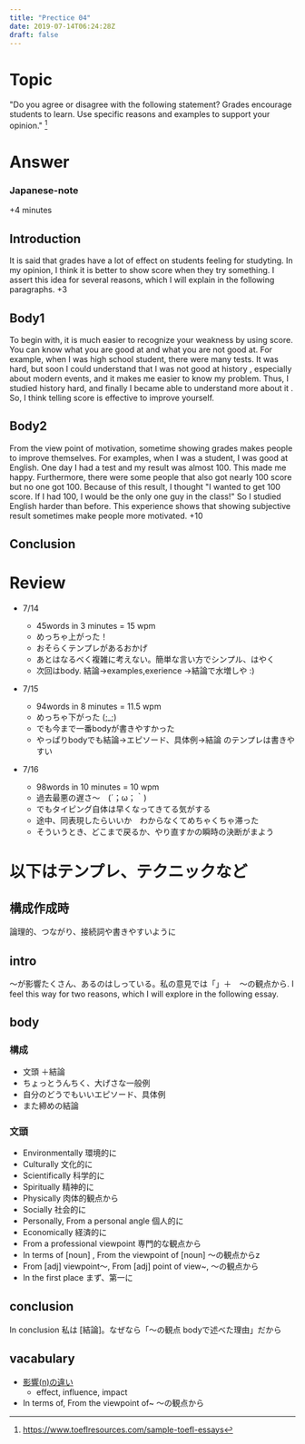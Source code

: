 ```yaml
---
title: "Prectice 04"
date: 2019-07-14T06:24:28Z
draft: false
---
```


# Topic
"Do you agree or disagree with the following statement? Grades encourage students to learn. Use specific reasons and examples to support your opinion."
[^quoted from]

[^quoted from]: https://www.toeflresources.com/sample-toefl-essays

# Answer
### Japanese-note
+4 minutes
## Introduction
It is said that grades have a lot of effect on students feeling for studyting. In my opinion, I think it is better to show score when they try something. I assert this idea for several reasons, which I will explain in the following paragraphs. +3

## Body1
To begin with, it is much easier to recognize your weakness by using score. You can know what you are good at and what you are not good at. For example, when I was high school student, there were many tests. It was hard, but soon I could understand that I was not good at history , especially about modern events, and it makes me easier to know my problem. Thus, I studied history hard, and finally I became able to understand more about it . So, I think telling score is effective to improve yourself.

## Body2
From the view point of motivation, sometime showing grades makes people to improve themselves. For examples, when I was a student, I was good at English. One day I had a test and my result was almost 100. This made me happy. Furthermore, there were some people that also got nearly 100 score but no one got 100.  Because of this result, I thought "I wanted to get 100 score. If I had 100, I would be the only one guy in the class!" So I studied English harder than before. This experience shows that showing subjective result sometimes make people more motivated.
 +10
## Conclusion

# Review
* 7/14
  * 45words in 3 minutes = 15 wpm 
  * めっちゃ上がった！
  * おそらくテンプレがあるおかげ
  * あとはなるべく複雑に考えない。簡単な言い方でシンプル、はやく
  * 次回はbody. 結論→examples,exerience →結論で水増しや :)
*  7/15
   *  94words in 8 minutes = 11.5 wpm
   *  めっちゃ下がった (;_;)
   *  でも今まで一番bodyが書きやすかった
   *  やっぱりbodyでも結論→エピソード、具体例→結論 のテンプレは書きやすい

* 7/16
  * 98words in 10 minutes = 10 wpm
  * 過去最悪の遅さ〜　(´；ω；｀)
  * でもタイピング自体は早くなってきてる気がする
  * 途中、同表現したらいいか　わからなくてめちゃくちゃ滞った
  * そういうとき、どこまで戻るか、やり直すかの瞬時の決断がまよう

# 以下はテンプレ、テクニックなど
## 構成作成時
論理的、つながり、接続詞や書きやすいように

## intro
〜が影響たくさん、あるのはしっている。私の意見では「」＋　〜の観点から. I feel this way for two reasons, which I will explore in the following essay.

## body
### 構成
* 文頭 ＋結論
* ちょっとうんちく、大げさな一般例
* 自分のどうでもいいエピソード、具体例
* また締めの結論

### 文頭
* Environmentally 環境的に
* Culturally 文化的に
* Scientifically 科学的に
* Spiritually 精神的に
* Physically 肉体的観点から
* Socially 社会的に
* Personally, From a personal angle 個人的に
* Economically 経済的に
* From a professional viewpoint 専門的な観点から
* In terms of [noun] , From the viewpoint of [noun]  〜の観点からz<!--  -->
* From [adj] viewpoint～, From [adj] point of view~, 〜の観点から
* In the first place まず、第一に


## conclusion
In conclusion 私は [結論]。なぜなら「〜の観点 bodyで述べた理由」だから

## vacabulary
* [影響(n)の違い](https://je.at.webry.info/201209/article_29.html)
  * effect, influence, impact 
* In terms of, From the viewpoint of~ 〜の観点から